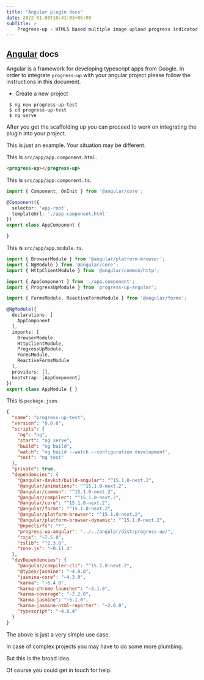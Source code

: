 ```yaml
---
title: "Angular plugin docs"
date: 2022-01-08T10:41:03+06:00
subTitle: >
    Progress-up - HTML5 based multiple image upload progress indicator plugin demos
---
```


## [Angular](https://angular.io) docs

Angular is a framework for developing typescript apps from Google. In
order to integrate `progress-up` with your angular project please follow
the instructions in this document.

- Create a new project

```shell
 $ ng new progress-up-test
 $ cd progress-up-test
 $ ng serve
```

After you get the scaffolding up you can proceed to work on integrating
the plugin into your project.

This is just an example. Your situation may be different.

This is `src/app/app.component.html`.

```html
<progress-up></progress-up>
```

This is `src/app/app.component.ts`.

```ts
import { Component, OnInit } from '@angular/core';

@Component({
  selector: 'app-root',
  templateUrl: './app.component.html'
})
export class AppComponent {

}
```

This is `src/app/app.module.ts`.

```ts
import { BrowserModule } from '@angular/platform-browser';
import { NgModule } from '@angular/core';
import { HttpClientModule } from '@angular/common/http';

import { AppComponent } from './app.component';
import { ProgressUpModule } from 'progress-up-angular';

import { FormsModule, ReactiveFormsModule } from '@angular/forms';

@NgModule({
  declarations: [
    AppComponent
  ],
  imports: [
    BrowserModule,
    HttpClientModule,
    ProgressUpModule,
    FormsModule,
    ReactiveFormsModule
  ],
  providers: [],
  bootstrap: [AppComponent]
})
export class AppModule { }
```

This is `package.json`.

```json
{
  "name": "progress-up-test",
  "version": "0.0.0",
  "scripts": {
    "ng": "ng",
    "start": "ng serve",
    "build": "ng build",
    "watch": "ng build --watch --configuration development",
    "test": "ng test"
  },
  "private": true,
  "dependencies": {
    "@angular-devkit/build-angular": "^15.1.0-next.2",
    "@angular/animations": "^15.1.0-next.2",
    "@angular/common": "^15.1.0-next.2",
    "@angular/compiler": "^15.1.0-next.2",
    "@angular/core": "^15.1.0-next.2",
    "@angular/forms": "^15.1.0-next.2",
    "@angular/platform-browser": "^15.1.0-next.2",
    "@angular/platform-browser-dynamic": "^15.1.0-next.2",
    "@npmcli/fs": "*",
    "progress-up-angular": "../../angular/dist/progress-up/",
    "rxjs": "~7.5.0",
    "tslib": "^2.3.0",
    "zone.js": "~0.11.4"
  },
  "devDependencies": {
    "@angular/compiler-cli": "^15.1.0-next.2",
    "@types/jasmine": "~4.0.0",
    "jasmine-core": "~4.3.0",
    "karma": "~6.4.0",
    "karma-chrome-launcher": "~3.1.0",
    "karma-coverage": "~2.2.0",
    "karma-jasmine": "~5.1.0",
    "karma-jasmine-html-reporter": "~2.0.0",
    "typescript": "~4.8.4"
  }
}
```

The above is just a very simple use case.

In case of complex projects you may have to do some more plumbing.

But this is the broad idea.

Of course you could get in touch for help.
